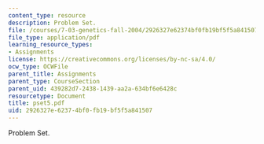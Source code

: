 ```yaml
---
content_type: resource
description: Problem Set.
file: /courses/7-03-genetics-fall-2004/2926327e62374bf0fb19bf5f5a841507_pset5.pdf
file_type: application/pdf
learning_resource_types:
- Assignments
license: https://creativecommons.org/licenses/by-nc-sa/4.0/
ocw_type: OCWFile
parent_title: Assignments
parent_type: CourseSection
parent_uid: 439282d7-2438-1439-aa2a-634bf6e6428c
resourcetype: Document
title: pset5.pdf
uid: 2926327e-6237-4bf0-fb19-bf5f5a841507
---
```

Problem Set.